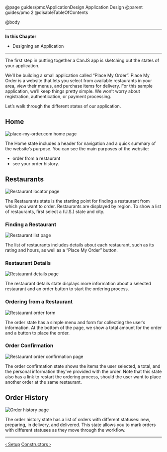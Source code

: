 @page guides/pmo/ApplicationDesign Application Design
@parent guides/pmo 2
@disableTableOfContents

@body

<div class="getting-started">

- - -
**In this Chapter**
 - Designing an Application
- - -

The first step in putting together a CanJS app is sketching out the states of your application.

We’ll be building a small application called “Place My Order”. Place My Order is a
website that lets you select from available restaurants in your area, view their
menus, and purchase items for delivery. For this sample application, we’ll keep
things pretty simple. We won’t worry about registration, authentication, or
payment processing.

Let’s walk through the different states of our application.

## Home

![place-my-order.com home page](../can/guides/images/application-design/Home.png)

The Home state includes a header for navigation and a quick summary of the website’s
purpose. You can see the main purposes of the website:

 - order from a restaurant
 - see your order history.

## Restaurants

![Restaurant locator page](../can/guides/images/application-design/RestaurantLocator.png)

The Restaurants state is the starting point for finding a restaurant from which you
want to order. Restaurants are displayed by region. To show a list of restaurants,
first select a (U.S.) state and city.

### Finding a Restaurant

![Restaurant list page](../can/guides/images/application-design/RestaurantList.png)

The list of restaurants includes details about each restaurant, such as its rating
and hours, as well as a “Place My Order” button.

### Restaurant Details

![Restaurant details page](../can/guides/images/application-design/RestaurantDetails.png)

The restaurant details state displays more information about a selected restaurant and an
order button to start the ordering process.

### Ordering from a Restaurant

![Restaurant order form](../can/guides/images/application-design/RestaurantOrderForm.png)

The order state has a simple menu and form for collecting the user’s information.
At the bottom of the page, we show a total amount for the order and a button to
place the order.

### Order Confirmation

![Restaurant order confirmation page](../can/guides/images/application-design/RestaurantOrderConfirmation.png)

The order confirmation state shows the items the user selected, a total,
and the personal information they’ve provided with the order. Note that this state
also has a link to restart the ordering process, should the user want to place another
order at the same restaurant.

## Order History

![Order history page](../can/guides/images/application-design/OrderHistory.png)

The order history state has a list of orders with different statuses: new, preparing,
in delivery, and delivered. This state allows you to mark orders with different
statuses as they move through the workflow.

- - -

<span class="pull-left">[&lsaquo; Setup](Setup.html)</span>
<span class="pull-right">[Constructors &rsaquo;](Constructors.html)</span>

</div>
